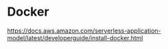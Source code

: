 # Docker
https://docs.aws.amazon.com/serverless-application-model/latest/developerguide/install-docker.html
